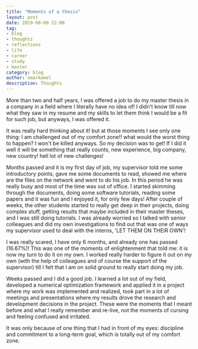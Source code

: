 ```yaml
---
title: "Moments of a thesis"
layout: post
date: 2019-08-09 22:00
tag:
- blog
- thoughts
- reflections
- life
- career
- study
- master
category: blog
author: omarkamel
description: Thoughts
---
```

More than two and half years, I was offered a job to do my master thesis in a company in a field where I literally have no idea of! I didn't know till now what they saw in my resume and my skills to let them think I would be a fit for such job, but anyways, I was offered it.

It was really hard thinking about it! but at those moments I see only one thing: I am challenged out of my comfort zone!! what would the worst thing to happen? I won't be killed anyways. So my decision was to get! If I did it well it will be something that really counts, new experience, big company, new country! hell lot of new challenges!

Months passed and it is my first day of job, my supervisor told me some introductory points, gave me some documents to read, showed me where are the files on the network and went to do his job. In this period he was really busy and most of the time was out of office. I started skimming through the documents, doing some software tutorials, reading some papers and it was fun and I enjoyed it, for only few days! After couple of weeks, the other students started to really get deep in their projects, doing complex stuff, getting results that maybe included in their master theses, and I was still doing tutorials. I was already worried so I talked with senior colleagues and did my own investigations to find out that was one of ways my supervisor used to deal with the interns, 'LET THEM ON THEIR OWN'!

I was really scared, I have only 6 months, and already one has passed (16.67%)! This was one of the moments of enlightenment that told me: it is now my turn to do it on my own. I worked really harder to figure it out on my own (with the help of colleagues and of course the support of the supervisor) till I felt that I am on solid ground to really start doing my job.

Weeks passed and I did a good job. I learned a lot out of my field, developed a numerical optimization framework and applied it in a project where my work was implemented and realized, took part in a lot of meetings and presentations where my results drove the research and development decisions in the project. These were the moments that I meant before and what I really remember and re-live, not the moments of cursing and feeling confused and irritated.

It was only because of one thing that I had in front of my eyes: discipline and commitment to a long-term goal, which is totally out of my comfort zone.